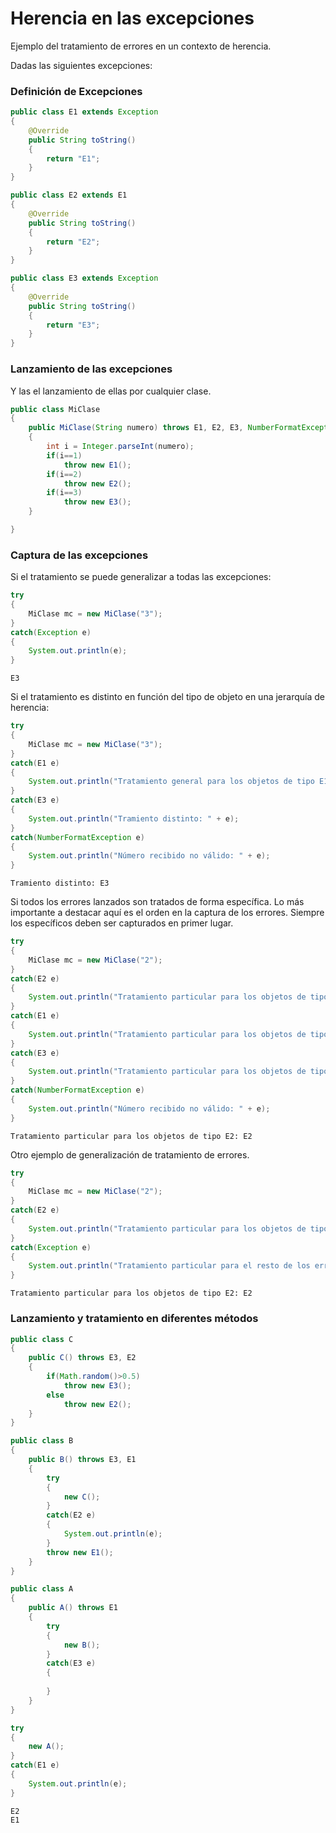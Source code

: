 # Herencia en las excepciones

Ejemplo del tratamiento de errores en un contexto de herencia.

Dadas las siguientes excepciones:

### Definición de Excepciones


```Java
public class E1 extends Exception
{
    @Override
    public String toString()
    {
        return "E1";
    }
}
```


```Java
public class E2 extends E1
{
    @Override
    public String toString()
    {
        return "E2";
    }
}
```


```Java
public class E3 extends Exception
{
    @Override
    public String toString()
    {
        return "E3";
    }
}
```

### Lanzamiento de las excepciones

Y las el lanzamiento de ellas por cualquier clase.


```Java
public class MiClase
{
    public MiClase(String numero) throws E1, E2, E3, NumberFormatException
    {
        int i = Integer.parseInt(numero);
        if(i==1)
            throw new E1();
        if(i==2)
            throw new E2();
        if(i==3)
            throw new E3();            
    }

}
```

### Captura de las excepciones

Si el tratamiento se puede generalizar a todas las excepciones:


```Java
try
{
    MiClase mc = new MiClase("3");
}
catch(Exception e)
{
    System.out.println(e);
}
```

    E3


Si el tratamiento es distinto en función del tipo de objeto en una jerarquía de herencia:


```Java
try
{
    MiClase mc = new MiClase("3");
}
catch(E1 e)
{
    System.out.println("Tratamiento general para los objetos de tipo E1: " + e);
}
catch(E3 e)
{
    System.out.println("Tramiento distinto: " + e);
}
catch(NumberFormatException e)
{
    System.out.println("Número recibido no válido: " + e);
}
```

    Tramiento distinto: E3


Si todos los errores lanzados son tratados de forma específica. Lo más importante a destacar aquí es el orden en la captura de los errores. Siempre los específicos deben ser capturados en primer lugar.


```Java
try
{
    MiClase mc = new MiClase("2");
}
catch(E2 e)
{
    System.out.println("Tratamiento particular para los objetos de tipo E2: " + e);
}
catch(E1 e)
{
    System.out.println("Tratamiento particular para los objetos de tipo E1: " + e);
}
catch(E3 e)
{
    System.out.println("Tratamiento particular para los objetos de tipo E3: " + e);
}
catch(NumberFormatException e)
{
    System.out.println("Número recibido no válido: " + e);
}
```

    Tratamiento particular para los objetos de tipo E2: E2


Otro ejemplo de generalización de tratamiento de errores.


```Java
try
{
    MiClase mc = new MiClase("2");
}
catch(E2 e)
{
    System.out.println("Tratamiento particular para los objetos de tipo E2: " + e);
}
catch(Exception e)
{
    System.out.println("Tratamiento particular para el resto de los errores: " + e);
}
```

    Tratamiento particular para los objetos de tipo E2: E2


### Lanzamiento y tratamiento en diferentes métodos


```Java
public class C
{
    public C() throws E3, E2
    {
        if(Math.random()>0.5)
            throw new E3();
        else
            throw new E2();
    }
}
```


```Java
public class B
{
    public B() throws E3, E1
    {
        try
        {
            new C();
        }
        catch(E2 e)
        {
            System.out.println(e);
        }
        throw new E1();
    }
}
```


```Java
public class A
{
    public A() throws E1
    {
        try
        {
            new B();
        }
        catch(E3 e)
        {
            
        }    
    }
}
```


```Java
try
{
    new A();
}
catch(E1 e)
{
    System.out.println(e);
}
```

    E2
    E1
    


```Java

```
